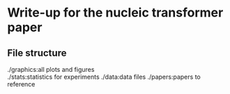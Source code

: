 # Write-up for the nucleic transformer paper

## File structure

./graphics:all plots and figures <br />
./stats:statistics for experiments
./data:data files
./papers:papers to reference
